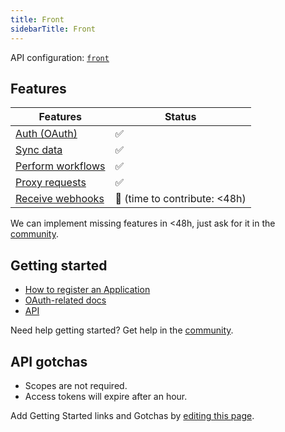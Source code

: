 ```yaml
---
title: Front  
sidebarTitle: Front  
---
```


API configuration: [`front`](https://terapi.dev/providers.yaml)

## Features

| Features | Status |
| - | - |
| [Auth (OAuth)](/integrate/guides/authorize-an-api) | ✅ |
| [Sync data](/integrate/guides/sync-data-from-an-api) | ✅ |
| [Perform workflows](/integrate/guides/perform-workflows-with-an-api) | ✅ |
| [Proxy requests](/integrate/guides/proxy-requests-to-an-api) | ✅ |
| [Receive webhooks](/integrate/guides/receive-webhooks-from-an-api) | 🚫 (time to contribute: &lt;48h) |

We can implement missing features in &lt;48h, just ask for it in the [community](#).

## Getting started

-   [How to register an Application](https://dev.frontapp.com/docs/create-and-manage-apps#obtain-oauth-credentials-for-your-app)
-   [OAuth-related docs](https://dev.frontapp.com/docs/oauth)
-   [API](https://dev.frontapp.com/reference/introduction)

Need help getting started? Get help in the [community](#).

## API gotchas

-   Scopes are not required.
-   Access tokens will expire after an hour.

Add Getting Started links and Gotchas by [editing this page](#).

